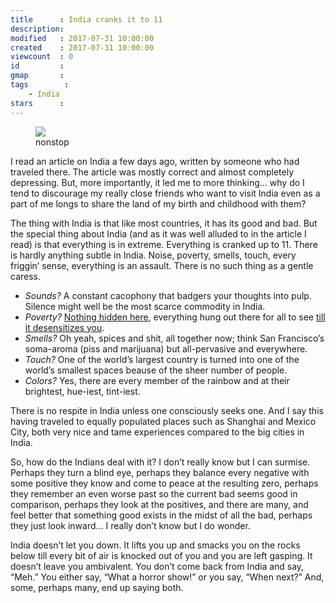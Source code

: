 ```yaml
---
title      : India cranks it to 11
description: 
modified   : 2017-07-31 10:00:00
created    : 2017-07-31 10:00:00
viewcount  : 0
id         : 
gmap       : 
tags        :
    - India
stars      : 
---
```


<figure>
    <img src="traffic.gif">
    <figcaption>nonstop</figcaption>
</figure>

I read an article on India a few days ago, written by someone who had traveled there. The article was mostly correct and almost completely depressing. But, more importantly, it led me to more thinking… why do I tend to discourage my really close friends who want to visit India even as a part of me longs to share the land of my birth and childhood with them?

The thing with India is that like most countries, it has its good and bad. But the special thing about India (and as it was well alluded to in the article I read) is that everything is in extreme. Everything is cranked up to 11. There is hardly anything subtle in India. Noise, poverty, smells, touch, every friggin’ sense, everything is an assault. There is no such thing as a gentle caress. 

- *Sounds?* A constant cacophony that badgers your thoughts into pulp. Silence might well be the most scarce commodity in India. 
- *Poverty?* [Nothing hidden here](One-Blind-Man), everything hung out there for all to see [till it desensitizes you](While-We-Were-Looking-At-Our-Bright-Future). 
- *Smells?* Oh yeah, spices and shit, all together now; think San Francisco’s soma-aroma (piss and marijuana) but all-pervasive and everywhere. 
- *Touch?* One of the world’s largest country is turned into one of the world’s smallest spaces beause of the sheer number of people. 
- *Colors?* Yes, there are every member of the rainbow and at their brightest, hue-iest, tint-iest. 

There is no respite in India unless one consciously seeks one. And I say this having traveled to equally populated places such as Shanghai and Mexico City, both very nice and tame experiences compared to the big cities in India.

So, how do the Indians deal with it? I don’t really know but I can surmise. Perhaps they turn a blind eye, perhaps they balance every negative with some positive they know and come to peace at the resulting zero, perhaps they remember an even worse past so the current bad seems good in comparison, perhaps they look at the positives, and there are many, and feel better that something good exists in the midst of all the bad, perhaps they just look inward… I really don’t know but I do wonder.

India doesn’t let you down. It lifts you up and smacks you on the rocks below till every bit of air is knocked out of you and you are left gasping. It doesn’t leave you ambivalent. You don’t come back from  India and say, “Meh.” You either say, “What a horror show!” or you say, “When next?” And, some, perhaps many, end up saying both.
